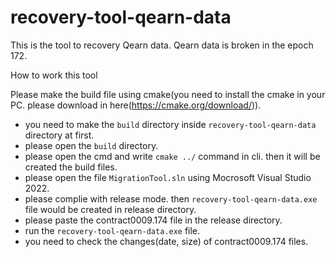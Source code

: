 # recovery-tool-qearn-data

This is the tool to recovery Qearn data. Qearn data is broken in the epoch 172.

How to work this tool

Please make the build file using cmake(you need to install the cmake in your PC. please download in here(https://cmake.org/download/)).
   - you need to make the `build` directory inside `recovery-tool-qearn-data` directory at first.
   - please open the `build` directory.
   - please open the cmd and write `cmake ../` command in cli. then it will be created the build files.
   - please open the file `MigrationTool.sln` using Mocrosoft Visual Studio 2022.
   - please complie with release mode. then `recovery-tool-qearn-data.exe` file would be created in release directory.
   - please paste the contract0009.174 file in the release directory.
   - run the `recovery-tool-qearn-data.exe` file.
   - you need to check the changes(date, size) of contract0009.174 files.